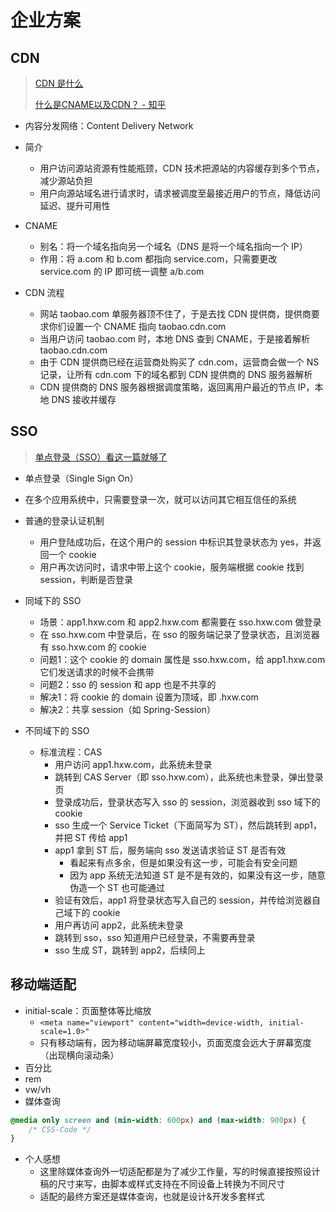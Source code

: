 # 企业方案

## CDN

> [CDN 是什么](https://www.zhihu.com/question/36514327?rf=37353035)
>
> [什么是CNAME以及CDN？ - 知乎](https://zhuanlan.zhihu.com/p/400556541)

- 内容分发网络：Content Delivery Network
- 简介
  - 用户访问源站资源有性能瓶颈，CDN 技术把源站的内容缓存到多个节点，减少源站负担
  - 用户向源站域名进行请求时，请求被调度至最接近用户的节点，降低访问延迟、提升可用性
- CNAME
  - 别名：将一个域名指向另一个域名（DNS 是将一个域名指向一个 IP）
  - 作用：将 a.com 和 b.com 都指向 service.com，只需要更改 service.com 的 IP 即可统一调整 a/b.com

- CDN 流程
  - 网站 taobao.com 单服务器顶不住了，于是去找 CDN 提供商，提供商要求你们设置一个 CNAME 指向 taobao.cdn.com
  - 当用户访问 taobao.com 时，本地 DNS 查到 CNAME，于是接着解析 taobao.cdn.com
  - 由于 CDN 提供商已经在运营商处购买了 cdn.com，运营商会做一个 NS 记录，让所有 cdn.com 下的域名都到 CDN 提供商的 DNS 服务器解析
  - CDN 提供商的 DNS 服务器根据调度策略，返回离用户最近的节点 IP，本地 DNS 接收并缓存


## SSO

> [单点登录（SSO）看这一篇就够了](https://yq.aliyun.com/articles/636281)

- 单点登录（Single Sign On）
- 在多个应用系统中，只需要登录一次，就可以访问其它相互信任的系统

- 普通的登录认证机制
  - 用户登陆成功后，在这个用户的 session 中标识其登录状态为 yes，并返回一个 cookie
  - 用户再次访问时，请求中带上这个 cookie，服务端根据 cookie 找到 session，判断是否登录
- 同域下的 SSO
  - 场景：app1.hxw.com 和 app2.hxw.com 都需要在 sso.hxw.com 做登录
  - 在 sso.hxw.com 中登录后，在 sso 的服务端记录了登录状态，且浏览器有 sso.hxw.com 的 cookie
  - 问题1：这个 cookie 的 domain 属性是 sso.hxw.com，给 app1.hxw.com 它们发送请求的时候不会携带
  - 问题2：sso 的 session 和 app 也是不共享的
  - 解决1：将 cookie 的 domain 设置为顶域，即 .hxw.com
  - 解决2：共享 session（如 Spring-Session）
- 不同域下的 SSO
  - 标准流程：CAS
    - 用户访问 app1.hxw.com，此系统未登录
    - 跳转到 CAS Server（即 sso.hxw.com），此系统也未登录，弹出登录页
    - 登录成功后，登录状态写入 sso 的 session，浏览器收到 sso 域下的 cookie
    - sso 生成一个 Service Ticket（下面简写为 ST），然后跳转到 app1，并把 ST 传给 app1
    - app1 拿到 ST 后，服务端向 sso 发送请求验证 ST 是否有效
      - 看起来有点多余，但是如果没有这一步，可能会有安全问题
      - 因为 app 系统无法知道 ST 是不是有效的，如果没有这一步，随意伪造一个 ST 也可能通过
    - 验证有效后，app1 将登录状态写入自己的 session，并传给浏览器自己域下的 cookie
    - 用户再访问 app2，此系统未登录
    - 跳转到 sso，sso 知道用户已经登录，不需要再登录
    - sso 生成 ST，跳转到 app2，后续同上

## 移动端适配

- initial-scale：页面整体等比缩放
  - `<meta name="viewport" content="width=device-width, initial-scale=1.0>"`
  - 只有移动端有，因为移动端屏幕宽度较小，页面宽度会远大于屏幕宽度（出现横向滚动条）
- 百分比
- rem
- vw/vh
- 媒体查询

```css
@media only screen and (min-width: 600px) and (max-width: 900px) {
    /* CSS-Code */
}
```

- 个人感想
  - 这里除媒体查询外一切适配都是为了减少工作量，写的时候直接按照设计稿的尺寸来写，由脚本或样式支持在不同设备上转换为不同尺寸
  - 适配的最终方案还是媒体查询，也就是设计&开发多套样式